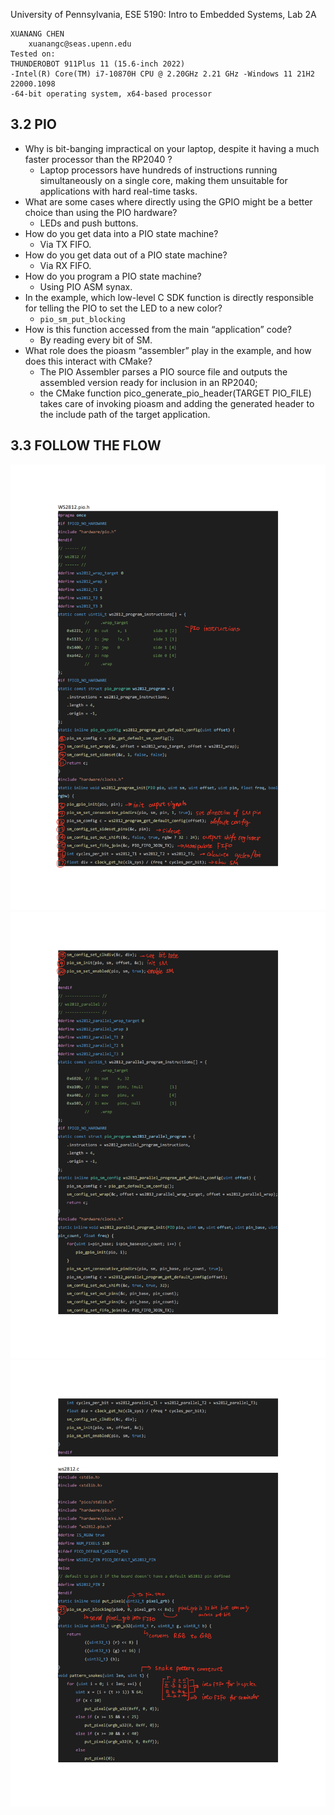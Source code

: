 University of Pennsylvania, ESE 5190: Intro to Embedded Systems, Lab 2A

    XUANANG CHEN
        xuanangc@seas.upenn.edu
    Tested on: 
    THUNDEROBOT 911Plus 11 (15.6-inch 2022)
    -Intel(R) Core(TM) i7-10870H CPU @ 2.20GHz 2.21 GHz -Windows 11 21H2 22000.1098
    -64-bit operating system, x64-based processor

## 3.2 PIO
- Why is bit-banging impractical on your laptop, despite it having a much faster processor than the RP2040 ?
    - Laptop processors have hundreds of instructions running simultaneously on a single core, making them unsuitable for applications with hard real-time tasks.
- What are some cases where directly using the GPIO might be a better choice than using the PIO hardware?
    - LEDs and push buttons.
- How do you get data into a PIO state machine?
    - Via TX FIFO.
- How do you get data out of a PIO state machine?
    - Via RX FIFO.
- How do you program a PIO state machine?
    - Using PIO ASM synax.
- In the example, which low-level C SDK function is directly responsible for telling the PIO to set the LED to a new color?
    - `pio_sm_put_blocking`
- How is this function accessed from the main “application” code?
    - By reading every bit of SM.
 - What role does the pioasm “assembler” play in the example, and how does this interact with CMake?
    - The PIO Assembler parses a PIO source file and outputs the assembled version ready for inclusion in an RP2040;
    - the CMake function pico_generate_pio_header(TARGET PIO_FILE) takes care of invoking pioasm and adding the generated header to the include path of the target application.
## 3.3 FOLLOW THE FLOW
![image](https://github.com/IndigoQuadratic/ese5190-2022-lab2-into-the-void-star/blob/44cf3a90f34fbbf224ca9f7cd6a5a9a07c01714b/ws2812_00.png)
![image](https://github.com/IndigoQuadratic/ese5190-2022-lab2-into-the-void-star/blob/b63bb793e03e17da55170429981f42fc92ad487b/ws2812_01.png)
![image](https://github.com/IndigoQuadratic/ese5190-2022-lab2-into-the-void-star/blob/e6e6341b007635ef08d5fb1629217944bb9e8d46/ws2812_02.png)
